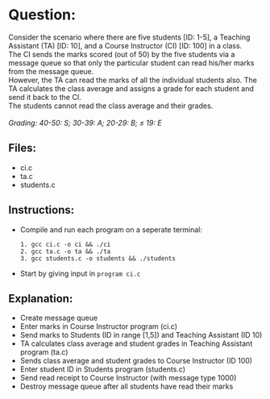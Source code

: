 # Question:

Consider the scenario where there are five students [ID: 1-5], a Teaching Assistant (TA) [ID: 10], and a Course Instructor (CI) [ID: 100] in a class. <br>
The CI sends the marks scored (out of 50) by the five students via a message queue so that only the particular student can read his/her marks from the message queue. <br>
However, the TA can read the marks of all the individual students also. The TA calculates the class average and assigns a grade for each student and send it back to the CI. <br>
The students cannot read the class average and their grades. <br><br>
<i>Grading: 40-50: S; 30-39: A; 20-29: B; ≤ 19: E </i>

## Files:

- ci.c
- ta.c
- students.c

## Instructions: 

- Compile and run each program on a seperate terminal:
	```
	1. gcc ci.c -o ci && ./ci
	2. gcc ta.c -o ta && ./ta
	3. gcc students.c -o students && ./students
	```
	
- Start by giving input in `program ci.c`

## Explanation:

- Create message queue
- Enter marks in Course Instructor program (ci.c)
- Send marks to Students (ID in range [1,5]) and Teaching Assistant (ID 10)
- TA calculates class average and student grades in Teaching Assistant program (ta.c)
- Sends class average and student grades to Course Instructor (ID 100)
- Enter student ID in Students program (students.c)
- Send read receipt to Course Instructor (with message type 1000)
- Destroy message queue after all students have read their marks
